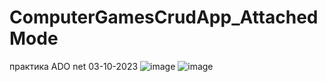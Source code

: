 # ComputerGamesCrudApp_AttachedMode
 практика ADO net 03-10-2023
![image](https://github.com/fishman123456/ComputerGamesCrudApp_AttachedMode/assets/106389581/05daf7f2-6057-48cc-9586-6ac871d81b3d)
![image](https://github.com/fishman123456/ComputerGamesCrudApp_AttachedMode/assets/106389581/ed76a77c-7125-4af2-9ffa-6f7bdc8cc271)
